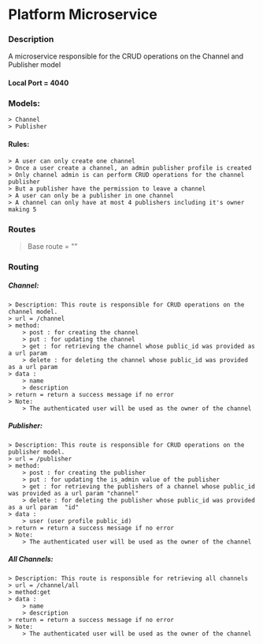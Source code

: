 # Platform Microservice

### Description
A microservice responsible for the CRUD operations on the Channel and Publisher model



#### Local Port = 4040

### Models:
    > Channel
    > Publisher

#### Rules:
    > A user can only create one channel
    > Once a user create a channel, an admin publisher profile is created
    > Only channel admin is can perform CRUD operations for the channel publisher
    > But a publisher have the permission to leave a channel
    > A user can only be a publisher in one channel
    > A channel can only have at most 4 publishers including it's owner making 5

### Routes
> Base route = ""

### Routing 

##### Channel:
    > Description: This route is responsible for CRUD operations on the channel model.
    > url = /channel
    > method:
        > post : for creating the channel
        > put : for updating the channel
        > get : for retrieving the channel whose public_id was provided as a url param
        > delete : for deleting the channel whose public_id was provided as a url param 
    > data :
        > name
        > description
    > return = return a success message if no error
    > Note:
        > The authenticated user will be used as the owner of the channel


##### Publisher:
    > Description: This route is responsible for CRUD operations on the publisher model.
    > url = /publisher
    > method:
        > post : for creating the publisher
        > put : for updating the is_admin value of the publisher
        > get : for retrieving the publishers of a channel whose public_id was provided as a url param "channel"
        > delete : for deleting the publisher whose public_id was provided as a url param  "id"
    > data :
        > user (user profile public_id)
    > return = return a success message if no error
    > Note:
        > The authenticated user will be used as the owner of the channel
##### All Channels:
    > Description: This route is responsible for retrieving all channels
    > url = /channel/all
    > method:get
    > data :
        > name
        > description
    > return = return a success message if no error
    > Note:
        > The authenticated user will be used as the owner of the channel